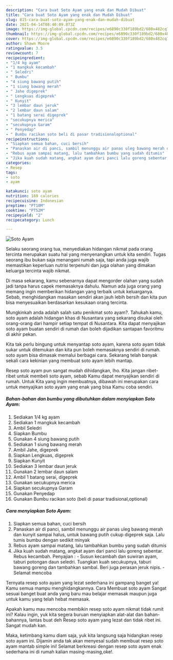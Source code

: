```yaml
---
description: "Cara buat Soto Ayam yang enak dan Mudah Dibuat"
title: "Cara buat Soto Ayam yang enak dan Mudah Dibuat"
slug: 815-cara-buat-soto-ayam-yang-enak-dan-mudah-dibuat
date: 2021-04-14T08:40:09.873Z
image: https://img-global.cpcdn.com/recipes/e6890c330f189bd2/680x482cq70/soto-ayam-foto-resep-utama.jpg
thumbnail: https://img-global.cpcdn.com/recipes/e6890c330f189bd2/680x482cq70/soto-ayam-foto-resep-utama.jpg
cover: https://img-global.cpcdn.com/recipes/e6890c330f189bd2/680x482cq70/soto-ayam-foto-resep-utama.jpg
author: Shawn Moore
ratingvalue: 3.5
reviewcount: 7
recipeingredient:
- "1/4 kg ayam"
- "1 mangkuk kecambah"
- " Seledri"
- " Bumbu"
- "4 siung bawang putih"
- "1 siung bawang merah"
- " Jahe digeprek"
- " Lengkuas digeprek"
- " Kunyit"
- "3 lembar daun jeruk"
- "2 lembar daun salam"
- "1 batang serai digeprek"
- "secukupnya merica"
- "secukupnya Garam"
- " Penyedap"
- " Bumbu racikan soto beli di pasar tradisionaloptional"
recipeinstructions:
- "Siapkan semua bahan, cuci bersih"
- "Panaskan air di panci, sambil menunggu air panas uleg bawang merah dan kunyit sampai halus, untuk bawang putih cukup digeprek saja. Lalu tumis bumbu dengan sedikit minyak"
- "Rebus ayam sampai matang, lalu tambahkan bumbu yang sudah ditumis"
- "Jika kuah sudah matang, angkat ayam dari panci lalu goreng sebentar. Rebus kecambah. Penyajian : Susun kecambah dan suwiran ayam, taburi potongan daun seledri. Tuangkan kuah secukupnya, taburi bawang goreng dan tambahkan sambal. Beri juga perasan jeruk nipis. Selamat mencoba"
categories:
- Resep
tags:
- soto
- ayam

katakunci: soto ayam 
nutrition: 169 calories
recipecuisine: Indonesian
preptime: "PT10M"
cooktime: "PT52M"
recipeyield: "2"
recipecategory: Lunch

---
```



![Soto Ayam](https://img-global.cpcdn.com/recipes/e6890c330f189bd2/680x482cq70/soto-ayam-foto-resep-utama.jpg)

Selaku seorang orang tua, menyediakan hidangan nikmat pada orang tercinta merupakan suatu hal yang menyenangkan untuk kita sendiri. Tugas seorang ibu bukan saja menangani rumah saja, tapi anda juga wajib memastikan keperluan nutrisi terpenuhi dan juga olahan yang dimakan keluarga tercinta wajib nikmat.

Di masa  sekarang, kamu sebenarnya dapat mengorder olahan yang sudah jadi tanpa harus capek memasaknya dahulu. Namun ada juga orang yang memang ingin memberikan hidangan yang terbaik untuk keluarganya. Sebab, menghidangkan masakan sendiri akan jauh lebih bersih dan kita pun bisa menyesuaikan berdasarkan kesukaan orang tercinta. 



Mungkinkah anda adalah salah satu penikmat soto ayam?. Tahukah kamu, soto ayam adalah hidangan khas di Nusantara yang sekarang disukai oleh orang-orang dari hampir setiap tempat di Nusantara. Kita dapat menyajikan soto ayam buatan sendiri di rumah dan boleh dijadikan santapan favoritmu di akhir pekan.

Kita tak perlu bingung untuk menyantap soto ayam, karena soto ayam tidak sukar untuk ditemukan dan kita pun boleh memasaknya sendiri di rumah. soto ayam bisa dimasak memalui berbagai cara. Sekarang telah banyak sekali cara kekinian yang membuat soto ayam lebih mantap.

Resep soto ayam pun sangat mudah dihidangkan, lho. Kita jangan ribet-ribet untuk membeli soto ayam, sebab Kamu dapat menyajikan sendiri di rumah. Untuk Kita yang ingin membuatnya, dibawah ini merupakan cara untuk menyajikan soto ayam yang enak yang bisa Kamu coba sendiri.

<!--inarticleads1-->

##### Bahan-bahan dan bumbu yang dibutuhkan dalam menyiapkan Soto Ayam:

1. Sediakan 1/4 kg ayam
1. Sediakan 1 mangkuk kecambah
1. Ambil  Seledri
1. Siapkan  Bumbu
1. Gunakan 4 siung bawang putih
1. Sediakan 1 siung bawang merah
1. Ambil  Jahe, digeprek
1. Siapkan  Lengkuas, digeprek
1. Siapkan  Kunyit
1. Sediakan 3 lembar daun jeruk
1. Gunakan 2 lembar daun salam
1. Ambil 1 batang serai, digeprek
1. Gunakan secukupnya merica
1. Siapkan secukupnya Garam
1. Gunakan  Penyedap
1. Gunakan  Bumbu racikan soto (beli di pasar tradisional,optional)




<!--inarticleads2-->

##### Cara menyiapkan Soto Ayam:

1. Siapkan semua bahan, cuci bersih
1. Panaskan air di panci, sambil menunggu air panas uleg bawang merah dan kunyit sampai halus, untuk bawang putih cukup digeprek saja. Lalu tumis bumbu dengan sedikit minyak
1. Rebus ayam sampai matang, lalu tambahkan bumbu yang sudah ditumis
1. Jika kuah sudah matang, angkat ayam dari panci lalu goreng sebentar. Rebus kecambah. Penyajian : - Susun kecambah dan suwiran ayam, taburi potongan daun seledri. Tuangkan kuah secukupnya, taburi bawang goreng dan tambahkan sambal. Beri juga perasan jeruk nipis. - Selamat mencoba




Ternyata resep soto ayam yang lezat sederhana ini gampang banget ya! Kamu semua mampu menghidangkannya. Cara Membuat soto ayam Sangat sesuai banget buat anda yang baru mau belajar memasak maupun juga untuk kamu yang telah hebat memasak.

Apakah kamu mau mencoba membikin resep soto ayam nikmat tidak rumit ini? Kalau ingin, yuk kita segera buruan menyiapkan alat-alat dan bahan-bahannya, lantas buat deh Resep soto ayam yang lezat dan tidak ribet ini. Sangat mudah kan. 

Maka, ketimbang kamu diam saja, yuk kita langsung saja hidangkan resep soto ayam ini. Dijamin anda tak akan menyesal sudah membuat resep soto ayam mantab simple ini! Selamat berkreasi dengan resep soto ayam enak sederhana ini di rumah kalian masing-masing,oke!.

